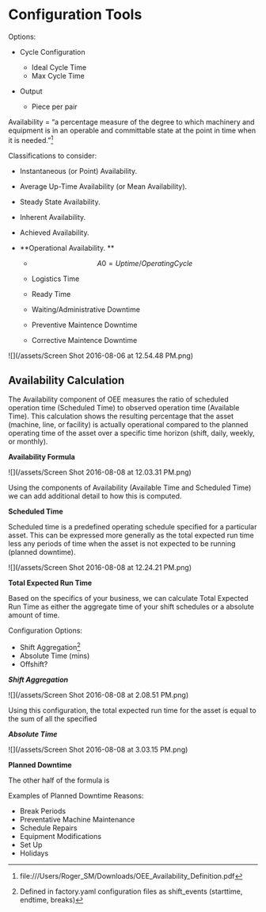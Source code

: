 # Configuration Tools

Options:

* Cycle Configuration

  * Ideal Cycle Time
  * Max Cycle Time

* Output

  * Piece per pair


Availability = “a percentage measure of the degree to which machinery and equipment is in an operable and committable state at the point in time when it is needed.”[^1]

Classifications to consider:

* Instantaneous \(or Point\) Availability.
* Average Up-Time Availability \(or Mean Availability\).
* Steady State Availability.
* Inherent Availability.
* Achieved Availability.
* **Operational Availability. **

  * $$A0 = Uptime / Operating Cycle$$

  * Logistics Time

  * Ready Time

  * Waiting\/Administrative Downtime

  * Preventive Maintence Downtime

  * Corrective Maintence Downtime



![](/assets/Screen Shot 2016-08-06 at 12.54.48 PM.png)

## **Availability Calculation**

The Availability component of OEE measures the ratio of scheduled operation time \(Scheduled Time\) to observed operation time \(Available Time\). This calculation shows the resulting percentage that the asset \(machine, line, or facility\) is actually operational compared to the planned operating time of the asset over a specific time horizon \(shift, daily, weekly, or monthly\).

**Availability Formula**

![](/assets/Screen Shot 2016-08-08 at 12.03.31 PM.png)

Using the components of Availability \(Available Time and Scheduled Time\) we can add additional detail to how this is computed.

**Scheduled Time**

Scheduled time is a predefined operating schedule specified for a particular asset. This can be expressed more generally as the  total expected run time less any periods of time when the asset is not expected to be running \(planned downtime\).

![](/assets/Screen Shot 2016-08-08 at 12.24.21 PM.png)

**Total Expected Run Time**

Based on the specifics of your business, we can calculate Total Expected Run Time as either the aggregate time of your shift schedules or a absolute amount of time.

Configuration Options:

* Shift Aggregation[^2]
* Absolute Time \(mins\)
* Offshift?

**_Shift Aggregation_**

![](/assets/Screen Shot 2016-08-08 at 2.08.51 PM.png)

Using this configuration, the total expected run time for the asset is equal to the sum of all the specified

**_Absolute Time_**

![](/assets/Screen Shot 2016-08-08 at 3.03.15 PM.png)

**Planned Downtime**

The other half of the formula is

Examples of Planned Downtime Reasons:

* Break Periods
* Preventative Machine Maintenance
* Schedule Repairs
* Equipment Modifications
* Set Up
* Holidays

[^1]: file:\/\/\/Users\/Roger\_SM\/Downloads\/OEE\_Availability\_Definition.pdf

[^2]: Defined in factory.yaml configuration files as shift\_events \(starttime, endtime, breaks\)

